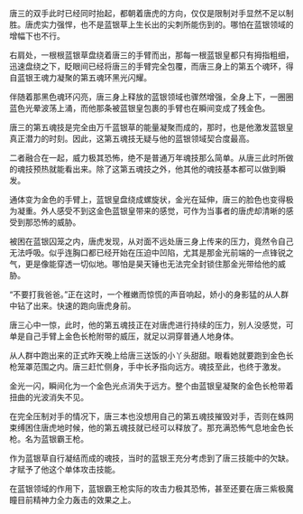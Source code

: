 唐三的双手此时已经同时抬起，都朝着唐虎的方向，仅仅是限制对手显然不足以制胜。唐虎实力强悍，也不是蓝银草上生长出的尖刺所能伤到的。哪怕在蓝银领域的增幅下也不行。

右肩处，一根根蓝银草盘绕着唐三的手臂而出，那每一根蓝银皇都只有拇指粗细，迅速盘绕之下，眨眼间已经将唐三的手臂完全包覆，而唐三身上的第五个魂环，得自蓝银王魂力凝聚的第五魂环黑光闪耀。

伴随着那黑色魂环闪亮，唐三身上释放的蓝银领域也骤然增强，全身上下，一圈圈蓝色光晕波荡上涌，而他那条被蓝银皇包裹的手臂也在瞬间变成了残金色。

唐三的第五魂技是完全由万千蓝银草的能量凝聚而成的，那时，也是他激发蓝银皇真正潜力的时刻。因此，这第五魂技无疑与他的蓝银领域契合度最高。

二者融合在一起，威力极其恐怖，绝不是普通万年魂技那么简单。从唐三此时所做的魂技预热就能看出来。除了这第五魂技之外，他其他的魂技基本都可以做到瞬发。

 通体变为金色的手臂上，蓝银皇盘绕成螺旋状，金光在延伸，唐三的脸色也变得极为凝重。外人感受不到这金色蓝银皇带来的感觉，可作为当事者的唐虎却清晰的感受到那恐怖的威胁。

被困在蓝银囚笼之内，唐虎发现，从对面不远处唐三身上传来的压力，竟然令自己无法呼吸。似乎连胸口都已经开始在压迫中凹陷，尤其是那金光前端的一点锋锐之气，更是像能穿透一切似地。哪怕是昊天锤也无法完全封锁住那金光带给他的威胁。

 “不要打我爸爸。”正在这时，一个稚嫩而惊慌的声音响起，娇小的身影猛的从人群中钻了出来。快速的跑向唐虎身前。
 
唐三心中一惊，此时，他的第五魂技正在对唐虎进行持续的压力，别人没感觉，可单是自己手臂上金色长枪附带的威压，就足以洞穿普通人地身体。
    
从人群中跑出来的正式昨天晚上给唐三送饭的小丫头甜甜。眼看她就要跑到金色长枪笼罩范围之内。唐三赶忙侧身，手中长矛指向远方。魂技至此，也终于激发。

金光一闪，瞬间化为一个金色光点消失于远方。整个由蓝银皇凝聚的金色长枪带着扭曲的光波消失不见。

在完全压制对手的情况下，唐三本也没想用自己的第五魂技摧毁对手，否则在蛛网束缚困住唐虎地时候，他的第五魂技就已经可以释放了。那充满恐怖气息地金色长枪。名为蓝银霸王枪。

作为蓝银草自行凝结而成的魂技，当时的蓝银王充分考虑到了唐三技能中的欠缺。才赋予了他这个单体攻击技能。

在蓝银领域的作用下，蓝银霸王枪实际的攻击力极其恐怖，甚至还要在唐三紫极魔瞳目前精神力全力轰击的效果之上。